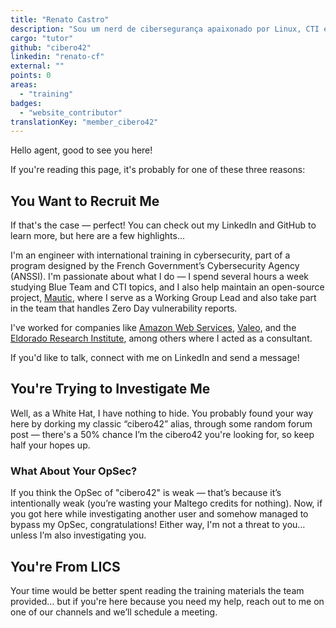 ```yaml
---
title: "Renato Castro"
description: "Sou um nerd de cibersegurança apaixonado por Linux, CTI e ensinar."
cargo: "tutor"
github: "cibero42"
linkedin: "renato-cf"
external: ""
points: 0
areas:
  - "training"
badges:
  - "website_contributor"
translationKey: "member_cibero42"
---
```

Hello agent, good to see you here!

If you're reading this page, it's probably for one of these three reasons:

## You Want to Recruit Me

If that's the case — perfect! You can check out my LinkedIn and GitHub to learn more, but here are a few highlights...

I'm an engineer with international training in cybersecurity, part of a program designed by the French Government’s Cybersecurity Agency (ANSSI). I'm passionate about what I do — I spend several hours a week studying Blue Team and CTI topics, and I also help maintain an open-source project, [Mautic](https://mautic.org), where I serve as a Working Group Lead and also take part in the team that handles Zero Day vulnerability reports.

I've worked for companies like [Amazon Web Services](https://aws.amazon.com/), [Valeo](https://www.valeo.com/), and the [Eldorado Research Institute](https://www.eldorado.org.br/), among others where I acted as a consultant.

If you'd like to talk, connect with me on LinkedIn and send a message!

## You're Trying to Investigate Me

Well, as a White Hat, I have nothing to hide. You probably found your way here by dorking my classic “cibero42” alias, through some random forum post — there's a 50% chance I’m the cibero42 you're looking for, so keep half your hopes up.

### What About Your OpSec?

If you think the OpSec of "cibero42" is weak — that’s because it’s intentionally weak (you’re wasting your Maltego credits for nothing). Now, if you got here while investigating another user and somehow managed to bypass my OpSec, congratulations! Either way, I'm not a threat to you… unless I’m also investigating you.

## You're From LICS

Your time would be better spent reading the training materials the team provided… but if you're here because you need my help, reach out to me on one of our channels and we’ll schedule a meeting.
